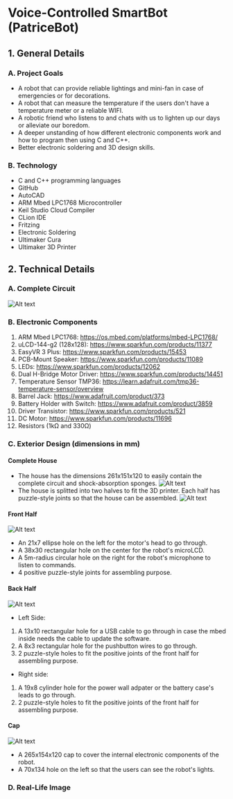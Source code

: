 # Voice-Controlled SmartBot (PatriceBot)
## 1. General Details
### A. Project Goals
* A robot that can provide reliable lightings and mini-fan in case of emergencies or for decorations.
* A robot that can measure the temperature if the users don't have a temperature meter or a reliable WIFI.
* A robotic friend who listens to and chats with us to lighten up our days or alleviate our boredom.  
* A deeper unstanding of how different electronic components work and how to program then using C and C++.
* Better electronic soldering and 3D design skills. 
### B. Technology
* C and C++ programming languages
* GitHub
* AutoCAD
* ARM Mbed LPC1768 Microcontroller 
* Keil Studio Cloud Compiler
* CLion IDE
* Fritzing
* Electronic Soldering
* Ultimaker Cura
* Ultimaker 3D Printer
## 2. Technical Details
### A. Complete Circuit
![Alt text](https://github.com/PatrickDuong3001/Voice-Controlled_SmartBot/blob/master/SmartBot_Circuit.png)
### B. Electronic Components
1. ARM Mbed LPC1768: https://os.mbed.com/platforms/mbed-LPC1768/
2. uLCD-144-g2 (128x128): https://www.sparkfun.com/products/11377
3. EasyVR 3 Plus: https://www.sparkfun.com/products/15453
4. PCB-Mount Speaker: https://www.sparkfun.com/products/11089
5. LEDs: https://www.sparkfun.com/products/12062
6. Dual H-Bridge Motor Driver: https://www.sparkfun.com/products/14451
7. Temperature Sensor TMP36: https://learn.adafruit.com/tmp36-temperature-sensor/overview
8. Barrel Jack: https://www.adafruit.com/product/373
9. Battery Holder with Switch: https://www.adafruit.com/product/3859
10. Driver Transistor: https://www.sparkfun.com/products/521
11. DC Motor: https://www.sparkfun.com/products/11696
12. Resistors (1kΩ and 330Ω)
### C. Exterior Design (dimensions in mm)
#### Complete House
* The house has the dimensions 261x151x120 to easily contain the complete circuit and shock-absorption sponges.
![Alt text](https://github.com/PatrickDuong3001/Voice-Controlled_SmartBot/blob/master/complete%20house.png)
* The house is splitted into two halves to fit the 3D printer. Each half has puzzle-style joints so that the house can be assembled. 
![Alt text](https://github.com/PatrickDuong3001/Voice-Controlled_SmartBot/blob/master/two%20halves.png)
#### Front Half
![Alt text](https://github.com/PatrickDuong3001/Voice-Controlled_SmartBot/blob/master/front%20half.png)
* An 21x7 ellipse hole on the left for the motor's head to go through. 
* A 38x30 rectangular hole on the center for the robot's microLCD.
* A 5m-radius circular hole on the right for the robot's microphone to listen to commands.
* 4 positive puzzle-style joints for assembling purpose. 
#### Back Half
![Alt text](https://github.com/PatrickDuong3001/Voice-Controlled_SmartBot/blob/master/back%20half.png)
* Left Side: 
1. A 13x10 rectangular hole for a USB cable to go through in case the mbed inside needs the cable to update the software. 
2. A 8x3 rectangular hole for the pushbutton wires to go through. 
3. 2 puzzle-style holes to fit the positive joints of the front half for assembling purpose. 
* Right side:
1. A 19x8 cylinder hole for the power wall adpater or the battery case's leads to go through.
2. 2 puzzle-style holes to fit the positive joints of the front half for assembling purpose. 
#### Cap
![Alt text](https://github.com/PatrickDuong3001/Voice-Controlled_SmartBot/blob/master/Robot's%20Cap.png)
* A 265x154x120 cap to cover the internal electronic components of the robot. 
* A 70x134 hole on the left so that the users can see the robot's lights.
### D. Real-Life Image
